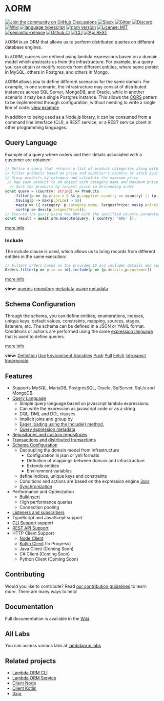 # λORM

[![Join the community on GitHub Discussions](https://img.shields.io/badge/Join%20the%20community-on%20GitHub%20Discussions-blue.svg)](https://github.com/lambda-orm/lambdaorm/discussions)
[![Slack](https://img.shields.io/badge/chat-on%20slack-orange)](https://join.slack.com/t/nuevoespaciod-xo58767/shared_invite/zt-29ix7pc2r-Wd_ZBWnWRDv_5DM4NPtVhQ)
[![Gitter](https://badges.gitter.im/lambdaorm/community.svg)](https://app.gitter.im/#/room/#lambdaorm-how-to-contribute:gitter.im)
[![Discord](https://img.shields.io/badge/chat-on%20discord-orange)](https://discord.com/invite/yXT6XBX2)
[![Wiki](https://img.shields.io/badge/doc-wiki-yellow)](https://github.com/lambda-orm/lambdaorm/wiki)
[![language typescript](https://img.shields.io/badge/language-typescript-blue)](https://www.npmjs.com/package/lambdaorm)
[![npm version](https://img.shields.io/badge/npm-10.2.5-green)](https://www.npmjs.com/package/lambdaorm)
[![License: MIT](https://img.shields.io/badge/License-MIT-yellow.svg)](https://opensource.org/licenses/MIT)
[![semantic-release](https://img.shields.io/badge/%20%20%F0%9F%93%A6%F0%9F%9A%80-semantic--release-e10079.svg)](https://github.com/semantic-release/semantic-release)
[![Github CI](https://img.shields.io/badge/Github-CI-red.svg)](https://github.com/lambda-orm/lambdaorm/actions?query=workflow%3A%22publish%22)
[![CLI](https://img.shields.io/badge/Api-CLI-blue.svg)](https://www.npmjs.com/package/lambdaorm-cli)
[![Api REST](https://img.shields.io/badge/Api-REST-blue.svg)](https://github.com/lambda-orm/lambdaorm-svc)

λORM is an ORM that allows us to perform distributed queries on different database engines.

In λORM, queries are defined using lambda expressions based on a domain model which abstracts us from the infrastructure. For example, in a query you can obtain or modify records from different entities, where some persist in MySQL, others in Postgres, and others in Mongo.

λORM allows you to define different scenarios for the same domain. For example, in one scenario, the infrastructure may consist of distributed instances across SQL Server, MongoDB, and Oracle, while in another scenario it may be a single Postgres instance. This allows the [CQRS](https://microservices.io/patterns/data/cqrs.html) pattern to be implemented through configuration, without needing to write a single line of code. [view example](https://github.com/lambda-orm/lambdaorm-labs/tree/main/labs/svc/04-northwind-cqrs-with-kafka)

In addition to being used as a Node.js library, it can be consumed from a command line interface (CLI), a REST service, or a REST service client in other programming languages.

## Query Language

Example of a query where orders and their details associated with a customer are obtained:

```Typescript
// Define a query that returns a list of product categories along with the maximum price of each category.
// Filter products based on price and supplier's country or stock availability
// Group products by category and calculate the maximum price
 // Map each product to an object with category name and maximum price
  // Sort the products by largest price in descending order
const query = (country: string) => Products    
    .filter(p => (p.price > 5 && p.supplier.country == country) || (p.inStock < 3))    
    .having(p => max(p.price) > 50)   
    .map(p => ({ category: p.category.name, largestPrice: max(p.price) }))   
    .sort(p => desc(p.largestPrice));
// Execute the query using the ORM with the specified country parameter
const result = await orm.execute(query, { country: 'ARG' });
```

[more info](https://github.com/lambda-orm/lambdaorm/wiki/Grouping)

### Include

The include clause is used, which allows us to bring records from different entities in the same execution:

```Typescript
// Filters orders based on the provided ID and includes details and customers
Orders.filter(p => p.id == id).include(p => [p.details,p.customer])
```

[more info](https://github.com/lambda-orm/lambdaorm/wiki/Include)

**view:** [queries](https://github.com/lambda-orm/lambdaorm/wiki/Query-Language)
[repository](https://github.com/lambda-orm/lambdaorm/wiki/Repository)
[metadata](https://github.com/lambda-orm/lambdaorm/wiki/Metadata)
[usage](https://github.com/lambda-orm/lambdaorm/wiki/Usage)
[metadata](https://github.com/lambda-orm/lambdaorm/wiki/Metadata)

## Schema Configuration

Through the schema, you can define entities, enumerations, indexes, unique keys, default values, constraints, mapping, sources, stages, listeners, etc. The schema can be defined in a JSON or YAML format. Conditions or actions are performed using the same [expression language](https://www.npmjs.com/package/3xpr) that is used to define queries.

[more info](https://github.com/lambda-orm/lambdaorm/wiki/Schema)

**view:** [Definition](https://github.com/lambda-orm/lambdaorm/wiki/SchemaDefinition)
[Use](https://github.com/lambda-orm/lambdaorm/wiki/Schema-Use)
[Environment Variables](https://github.com/lambda-orm/lambdaorm/wiki/SchemaDefinition-EnvironmentVariables)
[Push](https://github.com/lambda-orm/lambdaorm/wiki/SchemaSynchronization-Push)
[Pull](https://github.com/lambda-orm/lambdaorm/wiki/SchemaSynchronization-Pull)
[Fetch](https://github.com/lambda-orm/lambdaorm/wiki/SchemaSynchronization-Fetch)
[Introspect](https://github.com/lambda-orm/lambdaorm/wiki/SchemaSynchronization-Introspect)
[Incorporate](https://github.com/lambda-orm/lambdaorm/wiki/SchemaSynchronization-Incorporate)

## Features

- Supports MySQL, MariaDB, PostgresSQL, Oracle, SqlServer, SqlJs and MongoDB.
- [Query Language](https://github.com/lambda-orm/lambdaorm/wiki/Query-Language)
	- Simple query language based on javascript lambda expressions.
	- Can write the expression as javascript code or as a string
	- DQL, DML and DDL clauses
	- Implicit joins and group by
	- [Eager loading using the Include() method.](https://github.com/lambda-orm/lambdaorm/wiki/Include)
	- [Query expression metadata](https://github.com/lambda-orm/lambdaorm/wiki/Metadata)
- [Repositories and custom repositories](https://github.com/lambda-orm/lambdaorm/wiki/Repository)
- [Transactions and distributed transactions](https://github.com/lambda-orm/lambdaorm/wiki/Transaction)
- [Schema Configuration](https://github.com/lambda-orm/lambdaorm/wiki/Schema)
  - Decoupling the domain model from infrastructure
	- Configuration in json or yml formats
	- Definition of mappings between domain and infrastructure
	- Extends entities
	- Environment variables
  - define indices, unique keys and constraints
  - Conditions and actions are based on the expression engine [3xpr](https://www.npmjs.com/package/3xpr)
  - [Synchronization](https://github.com/lambda-orm/lambdaorm/wiki/SchemaSynchronization)
- Performance and Optimization
  - [BulkInsert](https://github.com/lambda-orm/lambdaorm/wiki/BulkInsert)
  - High performance queries
  - Connection pooling
- [Listeners and subscribers](https://github.com/lambda-orm/lambdaorm/wiki/SchemaExample-Listener)
- TypeScript and JavaScript support
- [CLI Support](https://github.com/lambda-orm/lambdaorm-cli) support
- [REST API Support](https://github.com/lambda-orm/lambdaorm-svc)
- HTTP Client Support
  - [Node Client](https://www.npmjs.com/package/lambdaorm-client-node)
  - [Kotlin Client](https://github.com/lambda-orm/lambdaorm-client-kotlin) (In Progress)
  - Java Client (Coming Soon)
  - C# Client (Coming Soon)
  - Python Client (Coming Soon)

## Contributing

Would you like to contribute? Read [our contribution guidelines](https://github.com/lambda-orm/lambdaorm/blob/main/CONTRIBUTING.md) to learn more. There are many ways to help!

## Documentation

Full documentation is available in the [Wiki](https://github.com/lambda-orm/lambdaorm/wiki).

## All Labs

You can access various labs at [lambdaorm labs](https://github.com/lambda-orm/lambdaorm-labs)

## Related projects

- [Lambda ORM CLI](https://www.npmjs.com/package/lambdaorm-cli)
- [Lambda ORM Service](https://github.com/lambda-orm/lambdaorm-svc)
- [Client Node](https://www.npmjs.com/package/lambdaorm-client-node)
- [Client Kotlin](https://github.com/lambda-orm/lambdaorm-client-kotlin)
- [3xpr](https://www.npmjs.com/package/3xpr)
